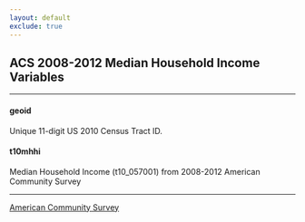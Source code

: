```yaml
---
layout: default
exclude: true
---
```


## ACS 2008-2012 Median Household Income Variables

---

#### **geoid**
Unique 11-digit US 2010 Census Tract ID.


#### **t10mhhi**
Median Household Income (t10_057001) from 2008-2012 American Community Survey

---
[American Community Survey](http://www.census.gov/acs/www/)